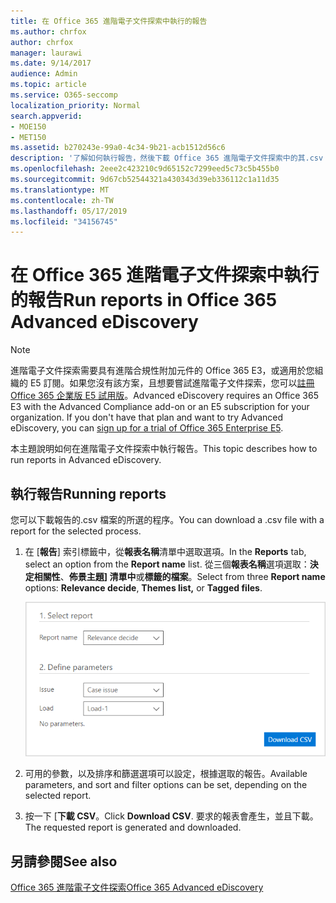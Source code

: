 ```yaml
---
title: 在 Office 365 進階電子文件探索中執行的報告
ms.author: chrfox
author: chrfox
manager: laurawi
ms.date: 9/14/2017
audience: Admin
ms.topic: article
ms.service: O365-seccomp
localization_priority: Normal
search.appverid:
- MOE150
- MET150
ms.assetid: b270243e-99a0-4c34-9b21-acb1512d56c6
description: '了解如何執行報告，然後下載 Office 365 進階電子文件探索中的其.csv 檔案。  '
ms.openlocfilehash: 2eee2c423210c9d65152c7299eed5c73c5b455b0
ms.sourcegitcommit: 9d67cb52544321a430343d39eb336112c1a11d35
ms.translationtype: MT
ms.contentlocale: zh-TW
ms.lasthandoff: 05/17/2019
ms.locfileid: "34156745"
---
```

# <a name="run-reports-in-office-365-advanced-ediscovery"></a><span data-ttu-id="f66f4-103">在 Office 365 進階電子文件探索中執行的報告</span><span class="sxs-lookup"><span data-stu-id="f66f4-103">Run reports in Office 365 Advanced eDiscovery</span></span>

> [!NOTE]
> <span data-ttu-id="f66f4-p101">進階電子文件探索需要具有進階合規性附加元件的 Office 365 E3，或適用於您組織的 E5 訂閱。如果您沒有該方案，且想要嘗試進階電子文件探索，您可以[註冊 Office 365 企業版 E5 試用版](https://go.microsoft.com/fwlink/p/?LinkID=698279)。</span><span class="sxs-lookup"><span data-stu-id="f66f4-p101">Advanced eDiscovery requires an Office 365 E3 with the Advanced Compliance add-on or an E5 subscription for your organization. If you don't have that plan and want to try Advanced eDiscovery, you can [sign up for a trial of Office 365 Enterprise E5](https://go.microsoft.com/fwlink/p/?LinkID=698279).</span></span> 
  
<span data-ttu-id="f66f4-106">本主題說明如何在進階電子文件探索中執行報告。</span><span class="sxs-lookup"><span data-stu-id="f66f4-106">This topic describes how to run reports in Advanced eDiscovery.</span></span>
  
## <a name="running-reports"></a><span data-ttu-id="f66f4-107">執行報告</span><span class="sxs-lookup"><span data-stu-id="f66f4-107">Running reports</span></span>

<span data-ttu-id="f66f4-108">您可以下載報告的.csv 檔案的所選的程序。</span><span class="sxs-lookup"><span data-stu-id="f66f4-108">You can download a .csv file with a report for the selected process.</span></span>
  
1. <span data-ttu-id="f66f4-109">在 [**報告**] 索引標籤中，從**報表名稱**清單中選取選項。</span><span class="sxs-lookup"><span data-stu-id="f66f4-109">In the **Reports** tab, select an option from the **Report name** list.</span></span> <span data-ttu-id="f66f4-110">從三個**報表名稱**選項選取：**決定相關性**、**佈景主題] 清單中**或**標籤的檔案**。</span><span class="sxs-lookup"><span data-stu-id="f66f4-110">Select from three **Report name** options: **Relevance decide**, **Themes list,** or **Tagged files**.</span></span>
    
    ![eDiscovery 分析報告](media/f16aee7a-508f-4acc-99bc-a2c8dec01312.png)
  
2. <span data-ttu-id="f66f4-112">可用的參數，以及排序和篩選選項可以設定，根據選取的報告。</span><span class="sxs-lookup"><span data-stu-id="f66f4-112">Available parameters, and sort and filter options can be set, depending on the selected report.</span></span> 
    
3. <span data-ttu-id="f66f4-113">按一下 [**下載 CSV**。</span><span class="sxs-lookup"><span data-stu-id="f66f4-113">Click **Download CSV**.</span></span> <span data-ttu-id="f66f4-114">要求的報表會產生，並且下載。</span><span class="sxs-lookup"><span data-stu-id="f66f4-114">The requested report is generated and downloaded.</span></span>
    
## <a name="see-also"></a><span data-ttu-id="f66f4-115">另請參閱</span><span class="sxs-lookup"><span data-stu-id="f66f4-115">See also</span></span>

[<span data-ttu-id="f66f4-116">Office 365 進階電子文件探索</span><span class="sxs-lookup"><span data-stu-id="f66f4-116">Office 365 Advanced eDiscovery</span></span>](office-365-advanced-ediscovery.md)

